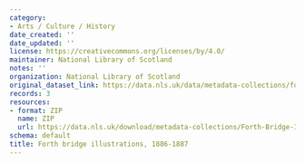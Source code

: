 ```yaml
---
category:
- Arts / Culture / History
date_created: ''
date_updated: ''
license: https://creativecommons.org/licenses/by/4.0/
maintainer: National Library of Scotland
notes: ''
organization: National Library of Scotland
original_dataset_link: https://data.nls.uk/data/metadata-collections/forth-bridge-illustrations/
records: 3
resources:
- format: ZIP
  name: ZIP
  url: https://data.nls.uk/download/metadata-collections/Forth-Bridge-Illustrations-1886-1887.zip
schema: default
title: Forth bridge illustrations, 1886-1887
---
```


